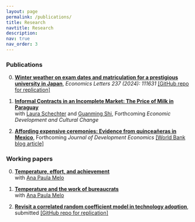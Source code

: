```yaml
---
layout: page
permalink: /publications/
title: Research
navtitle: Research
description: 
nav: true
nav_order: 3
---
```


### Publications ###

0. **[Winter weather on exam dates and matriculation for a prestigious university in Japan](https://www.sciencedirect.com/science/article/abs/pii/S0165176524001149)**,
*Economics Letters 237 (2024): 111631*
[\[GitHub repo for replication\]](https://github.com/mizuhirosuzuki/todai_center)

0. **[Informal Contracts in an Incomplete Market: The Price of Milk in Paraguay](https://aae.wisc.edu/lschechter/Cheese.pdf)**  
with [Laura Schechter](https://aae.wisc.edu/lschechter/) and [Guanming Shi](https://aae.wisc.edu/faculty/gshi/), 
Forthcoming *Economic Development and Cultural Change*

0. **[Affording expensive ceremonies: Evidence from quinceañeras in Mexico](../assets/pdf/quinceaneras_paper.pdf)**,
Forthcoming *Journal of Development Economics*
[\[World Bank blog article\]](https://blogs.worldbank.org/impactevaluations/fancy-ceremonies-developing-countries-how-are-they-funded-and-what-are-economic)

### Working papers ###

0. **[Temperature, effort, and achievement](http://anapmelo.github.io/files/manuscript_MM2.pdf)**  
with [Ana Paula Melo](https://www.apmelo.com/)

0. **[Temperature and the work of bureaucrats](../assets/pdf/audit_paper.pdf)**  
with [Ana Paula Melo](https://www.apmelo.com/)

0. **[Revisit a correlated random coefficient model in technology adoption](../assets/pdf/revisit_crc.pdf)**,
submitted
[\[GitHub repo for replication\]](https://github.com/mizuhirosuzuki/revisit_crc)

